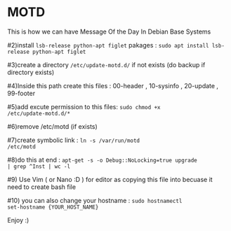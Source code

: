 # MOTD 
This is how we can have Message Of the Day In Debian Base Systems 


#2)install  `lsb-release python-apt figlet` pakages :
<code>sudo apt install lsb-release python-apt figlet </code>

#3)create a directory  `/etc/update-motd.d/` if not exists (do backup if directory exists)

#4)Inside this path create this files : 00-header ,  10-sysinfo ,  20-update ,  99-footer

#5)add excute permission to this files: <code>sudo chmod +x /etc/update-motd.d/*</code> 

#6)remove /etc/motd (if exists) 

#7)create symbolic link : <code>ln -s /var/run/motd /etc/motd</code>

#8)do this at end : <code>apt-get -s -o Debug::NoLocking=true upgrade | grep ^Inst | wc -l </code> 

#9) Use Vim ( or Nano :D ) for editor as copying this file into becuase it need to create bash file

#10) you can also change your hostname : <code>sudo hostnamectl set-hostname {YOUR_HOST_NAME}</code>
 
Enjoy :)

